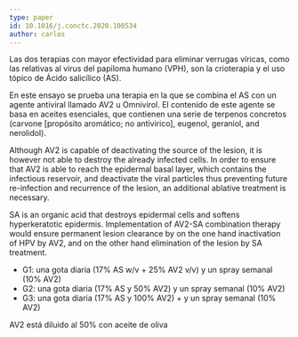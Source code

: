 ```yaml
---
type: paper
id: 10.1016/j.conctc.2020.100534
author: carlos
---
```


Las dos terapias con mayor efectividad para eliminar verrugas víricas, como las relativas al virus del papiloma humano (VPH), son la crioterapia y el uso tópico de Ácido salicílico (AS).

En este ensayo se prueba una terapia en la que se combina el AS con un agente antiviral llamado AV2 u Omnivirol. El contenido de este agente se basa en aceites esenciales, que contienen una serie de terpenos concretos (carvone [propósito aromático; no antivirico], eugenol, geraniol, and nerolidol).

Although AV2 is capable of deactivating the source of the lesion, it is however not able to destroy the already infected cells. In order to ensure that AV2 is able to reach the epidermal basal layer, which contains the infectious reservoir, and deactivate the viral particles thus preventing future re-infection and recurrence of the lesion, an additional ablative treatment is necessary.

SA is an organic acid that destroys epidermal cells and softens hyperkeratotic epidermis. Implementation of AV2-SA combination therapy would ensure permanent lesion clearance by on the one hand inactivation of HPV by AV2, and on the other hand elimination of the lesion by SA treatment.  

- G1: una gota diaria (17% AS w/v + 25% AV2 v/v) y un spray semanal (10% AV2)
- G2: una gota diaria (17% AS y 50% AV2) y un spray semanal (10% AV2)
- G3: una gota diaria (17% AS y 100% AV2) + y un spray semanal (10% AV2)

AV2 está diluido al 50% con aceite de oliva